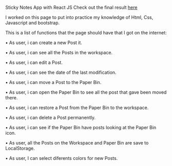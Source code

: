 Sticky Notes App with React JS
Check out the final result [here](https://axelcola.github.io/sticky-notes-on-react/)

I worked on this page to put into practice my knowledge of Html, Css, Javascript and bootstrap.

This is a list of functions that the page should have that I got on the internet:

• As user, i can create a new Post it.

• As user, i can see all the Posts in the workspace.

• As user, i can edit a Post.

• As user, i can see the date of the last modification.

• As user, i can move a Post to the Paper Bin.

• As user, i can open the Paper Bin to see all the post that gave been moved there.

• As user, i can restore a Post from the Paper Bin to the workspace.

• As user, i can delete a Post permanently.

• As user, i can see if the Paper Bin have posts looking at the Paper Bin icon.

• As user, all the Posts on the Workspace and Paper Bin are save to LocalStorage.

• As user, I can select diferents colors for new Posts.
